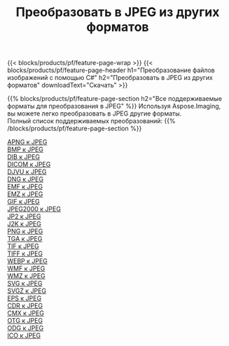 ﻿---
title: Преобразовать в JPEG из других форматов 
weight: 3920
url: /ru/net/conversion/to/jpeg 
lang: ru
langdirlevel: 2
locales: zh-hans,ja,it,ru,de,es,fr,nl,id,lt,pl,pt,vi,tr,ko,zh-hant,ar,hi,th,sv,cs,uk,he
description: Используя Aspose.Imaging, вы можете легко конвертировать в JPEG из других форматов.
---

{{< blocks/products/pf/feature-page-wrap >}}
{{< blocks/products/pf/feature-page-header h1="Преобразование файлов изображений с помощью C#" h2="Преобразовать в JPEG из других форматов" downloadText="Скачать" >}}


{{% blocks/products/pf/feature-page-section  h2="Все поддерживаемые форматы для преобразования в JPEG" %}}
Используя Aspose.Imaging, вы можете легко преобразовать в JPEG другие форматы.
<br/>
Полный список поддерживаемых преобразований:
{{% /blocks/products/pf/feature-page-section %}}
<div class="container-fluid productfamilypage bg-gray">
    <div class="convertypes bg-gray agp-content section">
        <div class="container">
		<div class="row other-converters">
		    <div class='col-md-2 other-converter remove-lp remove-rp'><a href="/imaging/ru/net/conversion/apng-to-jpeg" >APNG к JPEG</a></div>
<div class='col-md-2 other-converter remove-lp remove-rp'><a href="/imaging/ru/net/conversion/bmp-to-jpeg" >BMP к JPEG</a></div>
<div class='col-md-2 other-converter remove-lp remove-rp'><a href="/imaging/ru/net/conversion/dib-to-jpeg" >DIB к JPEG</a></div>
<div class='col-md-2 other-converter remove-lp remove-rp'><a href="/imaging/ru/net/conversion/dicom-to-jpeg" >DICOM к JPEG</a></div>
<div class='col-md-2 other-converter remove-lp remove-rp'><a href="/imaging/ru/net/conversion/djvu-to-jpeg" >DJVU к JPEG</a></div>
<div class='col-md-2 other-converter remove-lp remove-rp'><a href="/imaging/ru/net/conversion/dng-to-jpeg" >DNG к JPEG</a></div>
<div class='col-md-2 other-converter remove-lp remove-rp'><a href="/imaging/ru/net/conversion/emf-to-jpeg" >EMF к JPEG</a></div>
<div class='col-md-2 other-converter remove-lp remove-rp'><a href="/imaging/ru/net/conversion/emz-to-jpeg" >EMZ к JPEG</a></div>
<div class='col-md-2 other-converter remove-lp remove-rp'><a href="/imaging/ru/net/conversion/gif-to-jpeg" >GIF к JPEG</a></div>
<div class='col-md-2 other-converter remove-lp remove-rp'><a href="/imaging/ru/net/conversion/jpeg2000-to-jpeg" >JPEG2000 к JPEG</a></div>
<div class='col-md-2 other-converter remove-lp remove-rp'><a href="/imaging/ru/net/conversion/jp2-to-jpeg" >JP2 к JPEG</a></div>
<div class='col-md-2 other-converter remove-lp remove-rp'><a href="/imaging/ru/net/conversion/j2k-to-jpeg" >J2K к JPEG</a></div>
<div class='col-md-2 other-converter remove-lp remove-rp'><a href="/imaging/ru/net/conversion/png-to-jpeg" >PNG к JPEG</a></div>
<div class='col-md-2 other-converter remove-lp remove-rp'><a href="/imaging/ru/net/conversion/tga-to-jpeg" >TGA к JPEG</a></div>
<div class='col-md-2 other-converter remove-lp remove-rp'><a href="/imaging/ru/net/conversion/tif-to-jpeg" >TIF к JPEG</a></div>
<div class='col-md-2 other-converter remove-lp remove-rp'><a href="/imaging/ru/net/conversion/tiff-to-jpeg" >TIFF к JPEG</a></div>
<div class='col-md-2 other-converter remove-lp remove-rp'><a href="/imaging/ru/net/conversion/webp-to-jpeg" >WEBP к JPEG</a></div>
<div class='col-md-2 other-converter remove-lp remove-rp'><a href="/imaging/ru/net/conversion/wmf-to-jpeg" >WMF к JPEG</a></div>
<div class='col-md-2 other-converter remove-lp remove-rp'><a href="/imaging/ru/net/conversion/wmz-to-jpeg" >WMZ к JPEG</a></div>
<div class='col-md-2 other-converter remove-lp remove-rp'><a href="/imaging/ru/net/conversion/svg-to-jpeg" >SVG к JPEG</a></div>
<div class='col-md-2 other-converter remove-lp remove-rp'><a href="/imaging/ru/net/conversion/svgz-to-jpeg" >SVGZ к JPEG</a></div>
<div class='col-md-2 other-converter remove-lp remove-rp'><a href="/imaging/ru/net/conversion/eps-to-jpeg" >EPS к JPEG</a></div>
<div class='col-md-2 other-converter remove-lp remove-rp'><a href="/imaging/ru/net/conversion/cdr-to-jpeg" >CDR к JPEG</a></div>
<div class='col-md-2 other-converter remove-lp remove-rp'><a href="/imaging/ru/net/conversion/cmx-to-jpeg" >CMX к JPEG</a></div>
<div class='col-md-2 other-converter remove-lp remove-rp'><a href="/imaging/ru/net/conversion/otg-to-jpeg" >OTG к JPEG</a></div>
<div class='col-md-2 other-converter remove-lp remove-rp'><a href="/imaging/ru/net/conversion/odg-to-jpeg" >ODG к JPEG</a></div>
<div class='col-md-2 other-converter remove-lp remove-rp'><a href="/imaging/ru/net/conversion/ico-to-jpeg" >ICO к JPEG</a></div>
                </div>
        </div>
    </div>
</div>
<br/>

